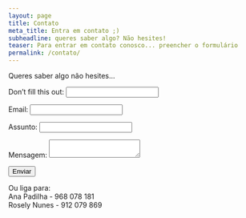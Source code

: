 ```yaml
---
layout: page
title: Contato
meta_title: Entra em contato ;)
subheadline: queres saber algo? Não hesites!
teaser: Para entrar em contato conosco... preencher o formulário
permalink: /contato/
---
```

Queres saber algo não hesites... 



<form name="contact" netlify-honeypot="bot-field" action="/" netlify>
  <p class="hidden">
    <label>Don’t fill this out: <input name="bot-field"></label>
  </p>
  <p>
    <label>Email: <input type="text" name="nome"></label>
  </p>
  <p>
    <label>Assunto: <input type="text" name="assunto"></label>
  </p>
  <p>
    <label>Mensagem: <textarea name="mensagem"></textarea></label>
  </p>
  <p>
    <button type=”submit”>Enviar</button>
  </p>
</form>

Ou liga para:  
Ana Padilha - 968 078 181   
Rosely Nunes - 912 079 869   
